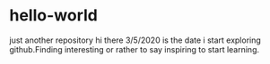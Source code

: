 # hello-world
just another repository
hi there 3/5/2020 is the date i start exploring github.Finding interesting or rather to say inspiring to start learning.
